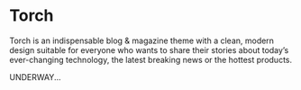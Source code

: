 # Torch
Torch is an indispensable blog & magazine theme with a clean, modern design suitable for everyone who wants to share their stories about today’s ever-changing technology, the latest breaking news or the hottest products. 

UNDERWAY...
